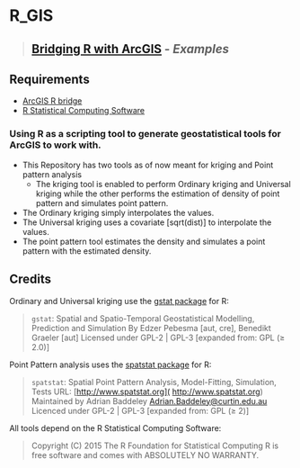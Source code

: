 # R_GIS
> ## [Bridging R with ArcGIS](https://r-arcgis.github.io/) - _Examples_

Requirements
------------
 - [ArcGIS R bridge](https://github.com/R-ArcGIS/r-bridge-install)
 - [R Statistical Computing Software](http://www.r-project.org)

### Using R as a scripting tool to generate geostatistical tools for ArcGIS to work with.

- This Repository has two tools as of now meant for kriging and Point pattern analysis 
     * The kriging tool is enabled to perform Ordinary kriging and Universal kriging while the other performs the estimation of density of point pattern and simulates point pattern.
- The Ordinary kriging simply interpolates the values.
- The Universal kriging uses a covariate [sqrt(dist)] to interpolate the values.
- The point pattern tool estimates the density and simulates a point pattern with the estimated density.

## Credits

Ordinary and Universal kriging use the [gstat package](http://www.gstat.org/gstat.pdf) for R:

> `gstat`: Spatial and Spatio-Temporal Geostatistical Modelling, Prediction and Simulation
> By Edzer Pebesma [aut, cre], Benedikt Graeler [aut]
> Licensed under	GPL-2 | GPL-3 [expanded from: GPL (≥ 2.0)]

Point Pattern analysis uses the [spatstat package](https://cran.r-project.org/web/packages/spatstat/spatstat.pdf) for R:

> `spatstat`: Spatial Point Pattern Analysis, Model-Fitting, Simulation, Tests
> URL: 	[http://www.spatstat.org](	http://www.spatstat.org)
> Maintained by Adrian Baddeley <Adrian.Baddeley@curtin.edu.au>
>	Licenced under GPL-2 | GPL-3 [expanded from: GPL (≥ 2)]

>
>

All tools depend on the R Statistical Computing Software:

> Copyright (C) 2015 The R Foundation for Statistical Computing
> R is free software and comes with ABSOLUTELY NO WARRANTY.

